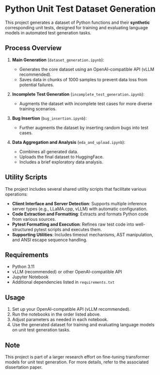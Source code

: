 # Python Unit Test Dataset Generation

This project generates a dataset of Python functions and their **synthetic** corresponding unit tests, designed for training and evaluating language models in automated test generation tasks.

## Process Overview

1. **Main Generation** (`dataset_generation.ipynb`): 
   - Generates the core dataset using an OpenAI-compatible API (vLLM recommended).
   - Saves data in chunks of 1000 samples to prevent data loss from potential failures.

2. **Incomplete Test Generation** (`incomplete_test_generation.ipynb`):
   - Augments the dataset with incomplete test cases for more diverse training scenarios.

3. **Bug Insertion** (`bug_insertion.ipynb`):
   - Further augments the dataset by inserting random bugs into test cases.

4. **Data Aggregation and Analysis** (`eda_and_upload.ipynb`):
   - Combines all generated data.
   - Uploads the final dataset to HuggingFace.
   - Includes a brief exploratory data analysis.

## Utility Scripts

The project includes several shared utility scripts that facilitate various operations:

- **Client Interface and Server Detection**: Supports multiple inference server types (e.g., LLaMA.cpp, vLLM) with automatic configuration.
- **Code Extraction and Formatting**: Extracts and formats Python code from various sources.
- **Pytest Formatting and Execution**: Refines raw test code into well-structured pytest scripts and executes them.
- **Supporting Utilities**: Includes timeout mechanisms, AST manipulation, and ANSI escape sequence handling.

## Requirements

- Python 3.11
- vLLM (recommended) or other OpenAI-compatible API
- Jupyter Notebook
- Additional dependencies listed in `requirements.txt`

## Usage

1. Set up your OpenAI-compatible API (vLLM recommended).
2. Run the notebooks in the order listed above.
3. Adjust parameters as needed in each notebook.
4. Use the generated dataset for training and evaluating language models on unit test generation tasks.

## Note

This project is part of a larger research effort on fine-tuning transformer models for unit test generation. For more details, refer to the associated dissertation paper.
